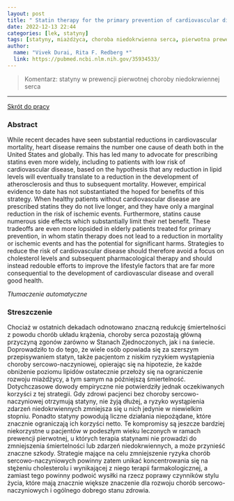 ```yaml
---
layout: post
title: " Statin therapy for the primary prevention of cardiovascular disease: Cons"
date: 2022-12-13 22:44
categories: [lek, statyny]
tags: [statyny, miażdżyca, choroba niedokrwienna serca, pierwotna prewencja]
author:
  name: "Vivek Durai, Rita F. Redberg *"
  link: https://pubmed.ncbi.nlm.nih.gov/35934533/
---
```


> Komentarz: statyny w prewencji pierwotnej choroby niedokrwiennej serca
> 
<hr>

[Skrót do pracy](https://pubmed.ncbi.nlm.nih.gov/35934533/) 

### Abstract
While recent decades have seen substantial reductions in cardiovascular mortality, heart disease remains the number one cause of death both in the United States and globally. This has led many to advocate for prescribing statins even more widely, including to patients with low risk of cardiovascular disease, based on the hypothesis that any reduction in lipid levels will eventually translate to a reduction in the development of atherosclerosis and thus to subsequent mortality. However, empirical evidence to date has not substantiated the hoped for benefits of this strategy. When healthy patients without cardiovascular disease are prescribed statins they do not live longer, and they have only a marginal reduction in the risk of ischemic events. Furthermore, statins cause numerous side effects which substantially limit their net benefit. These tradeoffs are even more lopsided in elderly patients treated for primary prevention, in whom statin therapy does not lead to a reduction in mortality or ischemic events and has the potential for significant harms. Strategies to reduce the risk of cardiovascular disease should therefore avoid a focus on cholesterol levels and subsequent pharmacological therapy and should instead redouble efforts to improve the lifestyle factors that are far more consequential to the development of cardiovascular disease and overall good health.

*Tłumaczenie automatyczne*

### Streszczenie
Chociaż w ostatnich dekadach odnotowano znaczną redukcję śmiertelności z powodu chorób układu krążenia, choroby serca pozostają główną przyczyną zgonów zarówno w Stanach Zjednoczonych, jak i na świecie. Doprowadziło to do tego, że wiele osób opowiada się za szerszym przepisywaniem statyn, także pacjentom z niskim ryzykiem wystąpienia choroby sercowo-naczyniowej, opierając się na hipotezie, że każde obniżenie poziomu lipidów ostatecznie przełoży się na ograniczenie rozwoju miażdżycy, a tym samym na późniejszą śmiertelność. Dotychczasowe dowody empiryczne nie potwierdziły jednak oczekiwanych korzyści z tej strategii. Gdy zdrowi pacjenci bez choroby sercowo-naczyniowej otrzymują statyny, nie żyją dłużej, a ryzyko wystąpienia zdarzeń niedokrwiennych zmniejsza się u nich jedynie w niewielkim stopniu. Ponadto statyny powodują liczne działania niepożądane, które znacznie ograniczają ich korzyści netto. Te kompromisy są jeszcze bardziej niekorzystne u pacjentów w podeszłym wieku leczonych w ramach prewencji pierwotnej, u których terapia statynami nie prowadzi do zmniejszenia śmiertelności lub zdarzeń niedokrwiennych, a może przynieść znaczne szkody. Strategie mające na celu zmniejszenie ryzyka chorób sercowo-naczyniowych powinny zatem unikać koncentrowania się na stężeniu cholesterolu i wynikającej z niego terapii farmakologicznej, a zamiast tego powinny podwoić wysiłki na rzecz poprawy czynników stylu życia, które mają znacznie większe znaczenie dla rozwoju chorób sercowo-naczyniowych i ogólnego dobrego stanu zdrowia.
